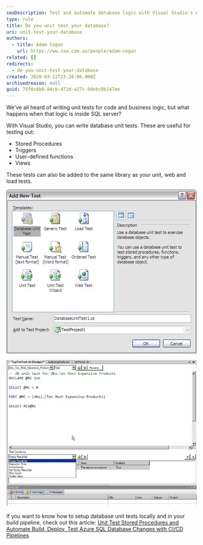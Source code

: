 ```yaml
---
seoDescription: Test and automate database logic with Visual Studio's unit tests for SQL Server, ensuring stored procedures, triggers, functions, and views are thoroughly tested.
type: rule
title: Do you unit test your database?
uri: unit-test-your-database
authors:
  - title: Adam Cogan
    url: https://ww.ssw.com.au/people/adam-cogan
related: []
redirects:
  - do-you-unit-test-your-database
created: 2020-03-12T23:28:06.000Z
archivedreason: null
guid: 75f0c6b8-84cb-472d-a27c-9debc9b147ee
---
```


We've all heard of writing unit tests for code and business logic, but what happens when that logic is inside SQL server?

With Visual Studio, you can write database unit tests. These are useful for testing out:

- Stored Procedures
- Triggers
- User-defined functions
- Views

These tests can also be added to the same library as your unit, web and load tests.

<!--endintro-->

![Figure: Database Unit Test](AddNewTest.jpg)

![Figure: Writing the unit test against a stored proc](WriteUnitTest.jpg)

If you want to know how to setup database unit tests locally and in your build pipeline, check out this article: [Unit Test Stored Procedures and Automate Build, Deploy, Test Azure SQL Database Changes with CI/CD Pipelines](https://cuteprogramming.wordpress.com/2022/04/29/unit-test-stored-procedures-and-automate-build-deploy-test-azure-sql-database-changes-with-ci-cd-pipelines/)
